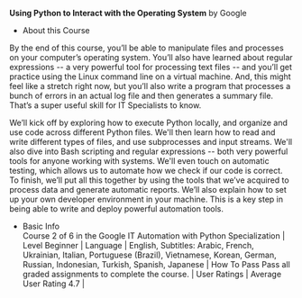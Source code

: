 **Using Python to Interact with the Operating System**
by Google

- About this Course

By the end of this course, you’ll be able to manipulate files and processes on your computer’s operating system. You’ll also have learned about regular expressions -- a very powerful tool for processing text files -- and you’ll get practice using the Linux command line on a virtual machine. And, this might feel like a stretch right now, but you’ll also write a program that processes a bunch of errors in an actual log file and then generates a summary file. That’s a super useful skill for IT Specialists to know.

We’ll kick off by exploring how to execute Python locally, and organize and use code across different Python files. We'll then learn how to read and write different types of files, and use subprocesses and input streams. We'll also dive into Bash scripting and regular expressions -- both very powerful tools for anyone working with systems. We'll even touch on automatic testing, which allows us to automate how we check if our code is correct. To finish, we’ll put all this together by using the tools that we’ve acquired to process data and generate automatic reports. We’ll also explain how to set up your own developer environment in your machine. This is a key step in being able to write and deploy powerful automation tools.

- Basic Info	
Course 2 of 6 in the Google IT Automation with Python Specialization |
Level	Beginner |
Language	|
English, Subtitles: Arabic, French, Ukrainian, Italian, Portuguese (Brazil), Vietnamese, Korean, German, Russian, Indonesian, Turkish, Spanish, Japanese |
How To Pass	Pass all graded assignments to complete the course. |
User Ratings	|
Average User Rating 4.7 |
